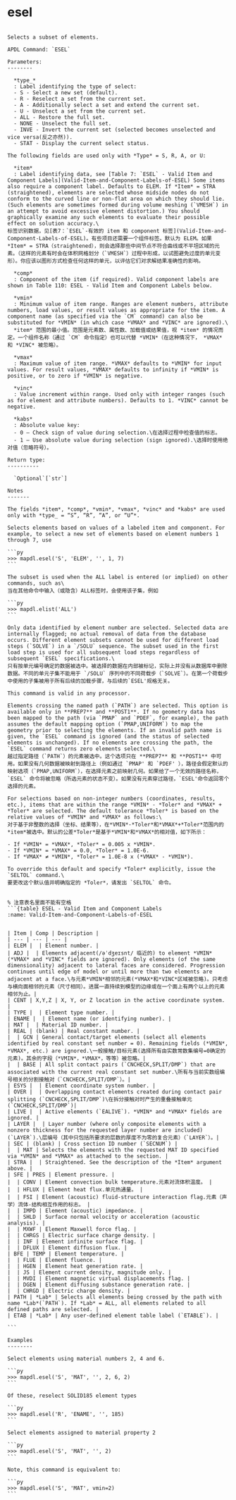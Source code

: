 # esel

````{py:method} Mapdl.esel(type_='', item='', comp='', vmin='', vmax='', vinc='', kabs='', **kwargs)

Selects a subset of elements.

APDL Command: `ESEL`

Parameters:
--------

  *type_*
  : Label identifying the type of select:
  - S - Select a new set (default).
  - R - Reselect a set from the current set.
  - A - Additionally select a set and extend the current set.
  - U - Unselect a set from the current set.
  - ALL - Restore the full set.
  - NONE - Unselect the full set.
  - INVE - Invert the current set (selected becomes unselected and vice versa(反之亦然)).
  - STAT - Display the current select status.

The following fields are used only with *Type* = S, R, A, or U:

  *item*
  : Label identifying data, see [Table 7: `ESEL` - Valid Item and Component Labels](Valid-Item-and-Component-Labels-of-ESEL) Some items also require a component label. Defaults to ELEM. If *Item* = STRA (straightened), elements are selected whose midside nodes do not conform to the curved line or non-flat area on which they should lie. (Such elements are sometimes formed during volume meshing (`VMESH`) in an attempt to avoid excessive element distortion.) You should graphically examine any such elements to evaluate their possible effect on solution accuracy.\
标签识别数据，见[表7：`ESEL`-有效的 item 和 component 标签](Valid-Item-and-Component-Labels-of-ESEL)。有些项目还需要一个组件标签。默认为 ELEM。如果 *Item* = STRA（straightened），则会选择那些中间节点不符合曲线或不平坦区域的元素。（这样的元素有时会在体积网格划分（`VMESH`）过程中形成，以试图避免过度的单元变形）。你应该以图形方式检查任何这样的单元，以评估它们对求解结果准确性的影响。

  *comp*
  : Component of the item (if required). Valid component labels are shown in Table 110: ESEL - Valid Item and Component Labels below.

  *vmin*
  : Minimum value of item range. Ranges are element numbers, attribute numbers, load values, or result values as appropriate for the item. A component name (as specified via the `CM` command) can also be substituted for *VMIN* (in which case *VMAX* and *VINC* are ignored).\
  *item* 范围的最小值。范围是元素数、属性数、加载值或结果值，视 *item* 的情况而定。一个组件名称（通过 `CM` 命令指定）也可以代替 *VMIN*（在这种情况下， *VMAX* 和 *VINC* 被忽略）。

  *vmax*
  : Maximum value of item range. *VMAX* defaults to *VMIN* for input values. For result values, *VMAX* defaults to infinity if *VMIN* is positive, or to zero if *VMIN* is negative.

  *vinc*
  : Value increment within range. Used only with integer ranges (such as for element and attribute numbers). Defaults to 1. *VINC* cannot be negative.

  *kabs*
  : Absolute value key:
  - 0 — Check sign of value during selection.\在选择过程中检查值的标志。
  - 1 — Use absolute value during selection (sign ignored).\选择时使用绝对值（忽略符号）。

Return type:
----------

  `Optional`[`str`]

Notes
-------

The fields *item*, *comp*, *vmin*, *vmax*, *vinc* and *kabs* are used only with *type_ = “S”, “R”, “A”, or “U”*.

Selects elements based on values of a labeled item and component. For example, to select a new set of elements based on element numbers 1 through 7, use

```py
>>> mapdl.esel('S', 'ELEM', '', 1, 7)
```

The subset is used when the ALL label is entered (or implied) on other commands, such as\
当在其他命令中输入（或隐含）ALL标签时，会使用该子集，例如

```py
>>> mapdl.elist('ALL')
```

Only data identified by element number are selected. Selected data are internally flagged; no actual removal of data from the database occurs. Different element subsets cannot be used for different load steps (`SOLVE`) in a `/SOLU` sequence. The subset used in the first load step is used for all subsequent load steps regardless of subsequent `ESEL` specifications.\
只有按单元编号确定的数据被选中。被选择的数据在内部被标记，实际上并没有从数据库中删除数据。不同的单元子集不能用于 `/SOLU` 序列中的不同荷载步（`SOLVE`）。在第一个荷载步中使用的子集被用于所有后续的加载步骤，与后续的`ESEL'规格无关。

This command is valid in any processor.

Elements crossing the named path (`PATH`) are selected. This option is available only in **PREP7** and **POST1**. If no geometry data has been mapped to the path (via `PMAP` and `PDEF`, for example), the path assumes the default mapping option (`PMAP,UNIFORM`) to map the geometry prior to selecting the elements. If an invalid path name is given, the `ESEL` command is ignored (and the status of selected elements is unchanged). If no elements are crossing the path, the `ESEL` command returns zero elements selected.\
越过指定路径（`PATH`）的元素被选中。这个选项只在 **PREP7** 和 **POST1** 中可用。如果没有几何数据被映射到路径上（例如通过 `PMAP' 和 `PDEF' ），路径会假定默认的映射选项（`PMAP,UNIFORM`），在选择元素之前映射几何。如果给了一个无效的路径名称，`ESEL` 命令将被忽略（所选元素的状态不变）。如果没有元素穿过路径，`ESEL'命令返回零个选择的元素。

For selections based on non-integer numbers (coordinates, results, etc.), items that are within the range *VMIN* - *Toler* and *VMAX* + *Toler* are selected. The default tolerance *Toler* is based on the relative values of *VMIN* and *VMAX* as follows:\
对于基于非整数的选择（坐标、结果等），在*VMIN*-*Toler*和*VMAX*+*Toler*范围内的*item*被选中。默认的公差*Toler*是基于*VMIN*和*VMAX*的相对值，如下所示：

- If *VMIN* = *VMAX*, *Toler* = 0.005 x *VMIN*.
- If *VMIN* = *VMAX* = 0.0, *Toler* = 1.0E-6.
- If *VMAX* ≠ *VMIN*, *Toler* = 1.0E-8 x (*VMAX* - *VMIN*).

To override this default and specify *Toler* explicitly, issue the `SELTOL` command.\
要更改这个默认值并明确指定的 *Toler*，请发出 `SELTOL` 命令。


% 注意表名里面不能有空格
```{table} ESEL - Valid Item and Component Labels
:name: Valid-Item-and-Component-Labels-of-ESEL 


| Item | Comp | Description |
| --- | --- | --- |
| ELEM |  | Element number. |
| ADJ |  | Elements adjacent(/əˈdʒeɪsnt/ 临近的) to element *VMIN* (*VMAX* and *VINC* fields are ignored). Only elements (of the same dimensionality) adjacent to lateral faces are considered. Progression continues until edge of model or until more than two elements are adjacent at a face.\与元素*VMIN*相邻的元素(*VMAX*和*VINC*区域被忽略)。只考虑与横向面相邻的元素（尺寸相同）。进展一直持续到模型的边缘或在一个面上有两个以上的元素相邻为止。|
| CENT | X,Y,Z | X, Y, or Z location in the active coordinate system. |
| TYPE |  | Element type number. |
| ENAME |  | Element name (or identifying number). |
| MAT |  | Material ID number. |
| REAL | (blank) | Real constant number. |
|  | GCN | General contact/target elements (select all elements identified by real constant set number = 0). Remaining fields (*VMIN*, *VMAX*, etc.) are ignored.\一般接触/目标元素(选择所有由实数常数集编号=0确定的元素)。其余的字段（*VMIN*，*VMAX*，等等）被忽略。|
|  | BASE | All split contact pairs (`CNCHECK,SPLIT/DMP`) that are associated with the current real constant set number.\所有与当前实数组编号相关的分割接触对（`CNCHECK,SPLIT/DMP`）。|
| ESYS |  | Element coordinate system number. |
| OVER |  | Overlapping contact elements created during contact pair splitting (`CNCHECK,SPLIT/DMP`)\在拆分接触对时产生的重叠接触单元(`CNCHECK,SPLIT/DMP`)|
| LIVE |  | Active elements (`EALIVE`). *VMIN* and *VMAX* fields are ignored. |
| LAYER |  | Layer number (where only composite elements with a nonzero thickness for the requested layer number are included)(`LAYER`).\层编号（其中只包括所要求的层数的厚度不为零的复合元素）（`LAYER`）。|
| SEC | (blank) | Cross section ID number (`SECNUM`) |
|  | MAT | Selects the elements with the requested MAT ID specified via *VMIN* and *VMAX* as attached to the section. |
| STRA |  | Straightened. See the description of the *Item* argument above. |
| SFE | PRES | Element pressure. |
|  | CONV | Element convection bulk temperature.元素对流体积温度。 |
|  | HFLUX | Element heat flux.单元热通量。 |
|  | FSI | Element (acoustic) fluid-structure interaction flag.元素（声学）流体-结构相互作用的标志。 |
|  | IMPD | Element (acoustic) impedance. |
|  | SHLD | Surface normal velocity or acceleration (acoustic analysis). |
|  | MXWF | Element Maxwell force flag. |
|  | CHRGS | Electric surface charge density. |
|  | INF | Element infinite surface flag. |
|  | DFLUX | Element diffusion flux. |
| BFE | TEMP | Element temperature. |
|  | FLUE | Element fluence. |
|  | HGEN | Element heat generation rate. |
|  | JS | Element current density, magnitude only. |
|  | MVDI | Element magnetic virtual displacements flag. |
|  | DGEN | Element diffusing substance generation rate. |
|  | CHRGD | Electric charge density. |
| PATH | *Lab* | Selects all elements being crossed by the path with name *Lab*(`PATH`). If *Lab* = ALL, all elements related to all defined paths are selected. |
| ETAB | *Lab* | Any user-defined element table label (`ETABLE`). |

```

Examples
--------

Select elements using material numbers 2, 4 and 6.

```py
>>> mapdl.esel('S', 'MAT', '', 2, 6, 2)
```

Of these, reselect SOLID185 element types

```py
>>> mapdl.esel('R', 'ENAME', '', 185)
```

Select elements assigned to material property 2

```py
>>> mapdl.esel('S', 'MAT', '', 2)
```

Note, this command is equivalent to:

```py
>>> mapdl.esel('S', 'MAT', vmin=2)
```


````

